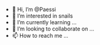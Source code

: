 - 👋 Hi, I’m @Paessi
- 👀 I’m interested in snails
- 🌱 I’m currently learning ...
- 💞️ I’m looking to collaborate on ...
- 📫 How to reach me ...

<!---
Paessi/Paessi is a ✨ special ✨ repository because its `README.md` (this file) appears on your GitHub profile.
You can click the Preview link to take a look at your changes.
--->
